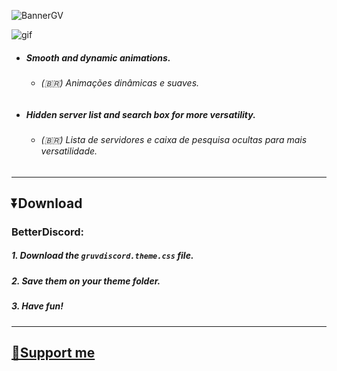 ![BannerGV](https://doctorsh3ll.github.io/gruvdiscord/assets/bannergv.png)

![gif](https://user-images.githubusercontent.com/86859169/147510635-34bffd0d-c127-4193-8776-312948329687.gif)

- ##### Smooth and dynamic animations.
  - ###### (🇧🇷) Animações dinâmicas e suaves.
- ##### Hidden server list and search box for more versatility.
  - ###### (🇧🇷) Lista de servidores e caixa de pesquisa ocultas para mais versatilidade.

---

## ⏬Download

### BetterDiscord:

##### *1.* Download the `gruvdiscord.theme.css` file.
##### *2.* Save them on your theme folder.
##### *3.* Have fun!

---

## [🌟Support me](https://www.buymeacoffee.com/doctorsh3ll)